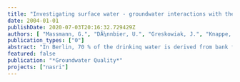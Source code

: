 ```yaml
---
title: "Investigating surface water - groundwater interactions with the help of sewage indicators in Berlin, Germany"
date: 2004-01-01
publishDate: 2020-07-03T20:16:32.729429Z
authors: [ "Massmann, G.", "DÃ¼nnbier, U.", "Greskowiak, J.", "Knappe, A.", "Pekdeger, A." ]
publication_types: ["0"]
abstract: "In Berlin, 70 % of the drinkinq water is derived from bank filtrate or artificially recharged water. Because the surface water system contains elevated proportions of secondary treated municipal sewage, a number of sewage indicators from various sources can be detected in the bank filtrate. An artificial recharge site and a bank filtration site in Berlin Tegel are introduced and compared in terms of their hydrogeological and hydrochemical properties. Because of a permanent clogging layer and the geological properties, travel times are slower at the BF site and the hydrochemical conditions are more reducing. First estimates for the reaction rate constants of oxygen and nitrate are obtained with exponential data fitting. Some of the effects of the different redox conditions on minor substances such as drug residues are highlighted."
featured: false
publication: "*Groundwater Quality*"
projects: ["nasri"]
---
```



